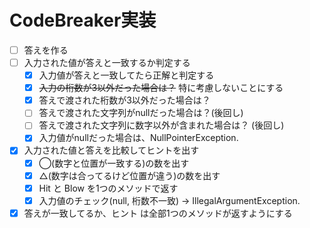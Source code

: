 # CodeBreaker実装

* [ ] 答えを作る
* [ ] 入力された値が答えと一致するか判定する
  * [x] 入力値が答えと一致してたら正解と判定する
  * [x] ~~入力の桁数が3以外だった場合は？~~ 特に考慮しないことにする
  * [x] 答えで渡された桁数が3以外だった場合は？
  * [ ] 答えで渡された文字列がnullだった場合は？(後回し)
  * [ ] 答えで渡された文字列に数字以外が含まれた場合は？ (後回し)
  * [x] 入力値がnullだった場合は、NullPointerException.
* [x] 入力された値と答えを比較してヒントを出す
  * [x] ◯(数字と位置が一致する)の数を出す
  * [x] △(数字は合ってるけど位置が違う)の数を出す
  * [x] Hit と Blow を1つのメソッドで返す
  * [x] 入力値のチェック(null, 桁数不一致) -> IllegalArgumentException.
* [x] 答えが一致してるか、ヒント は全部1つのメソッドが返すようにする